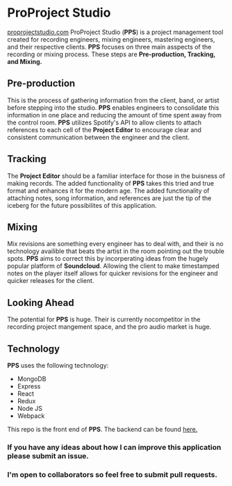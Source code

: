 # ProProject Studio # 
[proprojectstudio.com](https://proprojectstudio.com)
ProProject Studio (**PPS**) is a project management tool created for recording engineers, mixing engineers, mastering engineers, and their respective clients. **PPS** focuses
on three main asspects of the recording or mixing process. These steps are **Pre-production, Tracking, and Mixing.**

## Pre-production
This is the process of gathering information from the client, band, or artist before stepping into the studio. **PPS** enables engineers to consolidate this information in one place and reducing the amount of time spent away from the control room. **PPS** utilizes Spotify's API to allow clients to attach references to each cell of the **Project Editor** to encourage clear and consistent communication between the engineer and the client.

## Tracking
The **Project Editor** should be a familiar interface for those in the buisness of making records. The added functionality of **PPS** takes this tried and true format and enhances it for the modern age. The added functionality of attaching notes, song information, and references are just the tip of the iceberg for the future possibilites of this application.

## Mixing
Mix revisions are something every engineer has to deal with, and their is no technology availible that beats the artist in the room pointing out the trouble spots. **PPS** aims to correct this by incorperating ideas from the hugely popular platform of **Soundcloud**. Allowing the client to make timestamped notes on the player itself allows for quicker revisions for the engineer and quicker releases for the client.

## Looking Ahead
The potential for **PPS** is huge. Their is currently nocompetitor in the recording project mangement space, and the pro audio market is huge. 

## Technology
**PPS** uses the following technology:
* MongoDB
* Express
* React
* Redux
* Node JS
* Webpack

This repo is the front end of **PPS**. The backend can be found [here.](https://github.com/hegner123/pps-back)


### If you have any ideas about how I can improve this application please submit an issue.

### I'm open to collaborators so feel free to submit pull requests.

